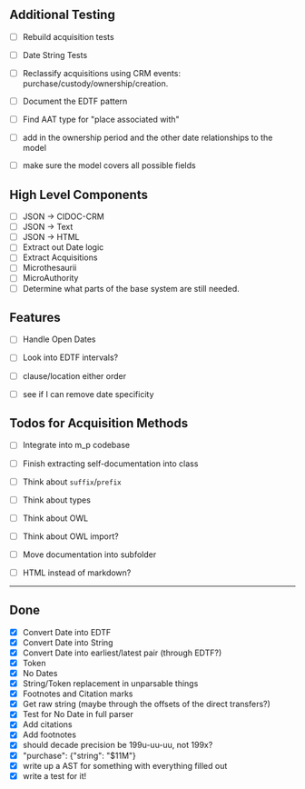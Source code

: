 
## Additional Testing
* [ ] Rebuild acquisition tests
* [ ] Date String Tests

* [ ] Reclassify acquisitions using CRM events: purchase/custody/ownership/creation.
* [ ] Document the EDTF pattern
* [ ] Find AAT type for "place associated with"
* [ ] add in the ownership period and the other date relationships to the model
* [ ] make sure the model covers all possible fields


## High Level Components
* [ ] JSON -> CIDOC-CRM
* [ ] JSON -> Text
* [ ] JSON -> HTML
* [ ] Extract out Date logic
* [ ] Extract Acquisitions
* [ ] Microthesaurii
* [ ] MicroAuthority
* [ ] Determine what parts of the base system are still needed.

## Features 
* [ ] Handle Open Dates
* [ ] Look into EDTF intervals?
* [ ] clause/location either order
* [ ] see if I can remove date specificity


## Todos for Acquisition Methods
* [ ] Integrate into m_p codebase
* [ ] Finish extracting self-documentation into class
* [ ] Think about `suffix`/`prefix`
* [ ] Think about types
* [ ] Think about OWL
* [ ] Think about OWL import?
* [ ] Move documentation into subfolder
* [ ] HTML instead of markdown?


----


## Done

* [x] Convert Date into EDTF
* [x] Convert Date into String
* [x] Convert Date into earliest/latest pair (through EDTF?)
* [x] Token
* [X] No Dates
* [X] String/Token replacement in unparsable things
* [x] Footnotes and Citation marks
* [x] Get raw string (maybe through the offsets of the direct transfers?)
* [X] Test for No Date in full parser
* [x] Add citations
* [x] Add footnotes
* [X] should decade precision be 199u-uu-uu, not 199x?
* [X] "purchase": {"string": "$11M"}
* [X] write up a AST for something with everything filled out
* [X] write a test for it!
